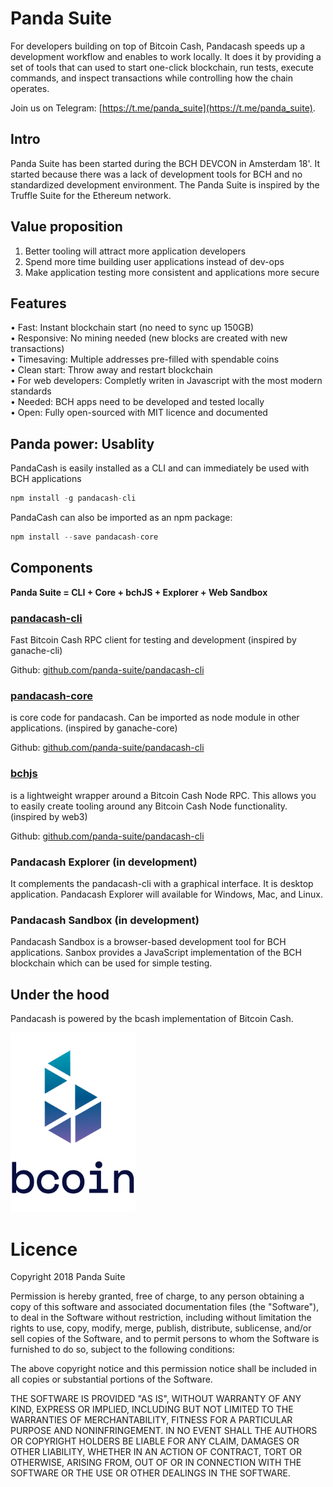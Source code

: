# Panda Suite
For developers building on top of Bitcoin Cash, Pandacash speeds up a development workflow and enables to work locally. It does it by providing a set of tools that can used to start one-click blockchain, run tests, execute commands, and inspect transactions while controlling how the chain operates.

Join us on Telegram: [https://t.me/panda_suite](https://t.me/panda_suite).

## Intro
Panda Suite has been started during the BCH DEVCON in Amsterdam 18'. It started because there was a lack of development tools for BCH and no standardized development environment. The Panda Suite is inspired by the Truffle Suite for the Ethereum network.

## Value proposition
1. Better tooling will attract more application developers 
2. Spend more time building user applications instead of dev-ops 
3. Make application testing more consistent and applications more secure 

## Features
• Fast: Instant blockchain start (no need to sync up 150GB)  
• Responsive: No mining needed (new blocks are created with new transactions)  
• Timesaving: Multiple addresses pre-filled with spendable coins  
• Clean start: Throw away and restart blockchain  
• For web developers: Completly writen in Javascript with the most modern standards  
• Needed: BCH apps need to be developed and tested locally  
• Open: Fully open-sourced with MIT licence and documented  

## Panda power: Usablity
PandaCash is easily installed as a CLI and can immediately be used with BCH applications
```javascript
npm install -g pandacash-cli
```

PandaCash can also be imported as an npm package:
```javascript
npm install --save pandacash-core
```

## Components
**Panda Suite = CLI + Core + bchJS + Explorer + Web Sandbox**

### [pandacash-cli](https://www.npmjs.com/package/pandacash-cli)
Fast Bitcoin Cash RPC client for testing and development (inspired by ganache-cli)

Github: [github.com/panda-suite/pandacash-cli](https://github.com/panda-suite/pandacash-cli)

### [pandacash-core](https://www.npmjs.com/package/pandacash-core)
is core code for pandacash. Can be imported as node module in other applications. (inspired by ganache-core)

Github: [github.com/panda-suite/pandacash-cli](https://github.com/panda-suite/pandacash-core)

### [bchjs](https://www.npmjs.com/package/bchjs)
is a lightweight wrapper around a Bitcoin Cash Node RPC. This allows you to easily create tooling around any Bitcoin Cash Node functionality. (inspired by web3)

Github: [github.com/panda-suite/pandacash-cli](https://github.com/panda-suite/bchjs)

### Pandacash Explorer (in development)
It complements the pandacash-cli with a graphical interface. It is desktop application. Pandacash Explorer will available for Windows, Mac, and Linux.

### Pandacash Sandbox (in development)
Pandacash Sandbox is a browser-based development tool for BCH applications. Sanbox provides a JavaScript implementation of the BCH blockchain which can be used for simple testing.

## Under the hood
Pandacash is powered by the bcash implementation of Bitcoin Cash.

<img src="https://raw.githubusercontent.com/panda-suite/panda-suite.github.io/master/bcoin-logo-gradient-text.png" alt="bcash / bcoin blockchain" width="200"/>

# Licence
Copyright 2018 Panda Suite

Permission is hereby granted, free of charge, to any person obtaining a copy of this software and associated documentation files (the "Software"), to deal in the Software without restriction, including without limitation the rights to use, copy, modify, merge, publish, distribute, sublicense, and/or sell copies of the Software, and to permit persons to whom the Software is furnished to do so, subject to the following conditions:

The above copyright notice and this permission notice shall be included in all copies or substantial portions of the Software.

THE SOFTWARE IS PROVIDED "AS IS", WITHOUT WARRANTY OF ANY KIND, EXPRESS OR IMPLIED, INCLUDING BUT NOT LIMITED TO THE WARRANTIES OF MERCHANTABILITY, FITNESS FOR A PARTICULAR PURPOSE AND NONINFRINGEMENT. IN NO EVENT SHALL THE AUTHORS OR COPYRIGHT HOLDERS BE LIABLE FOR ANY CLAIM, DAMAGES OR OTHER LIABILITY, WHETHER IN AN ACTION OF CONTRACT, TORT OR OTHERWISE, ARISING FROM, OUT OF OR IN CONNECTION WITH THE SOFTWARE OR THE USE OR OTHER DEALINGS IN THE SOFTWARE.

